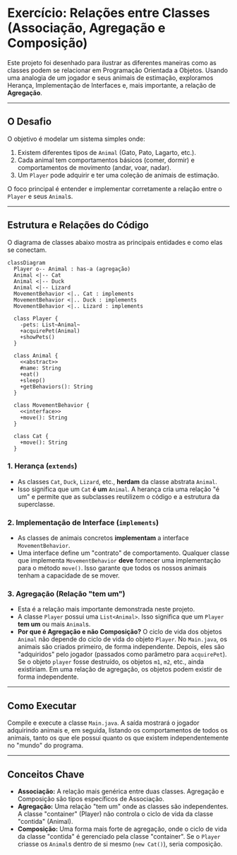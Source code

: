 # Exercício: Relações entre Classes (Associação, Agregação e Composição)

Este projeto foi desenhado para ilustrar as diferentes maneiras como as classes podem se relacionar em Programação Orientada a Objetos. Usando uma analogia de um jogador e seus animais de estimação, exploramos Herança, Implementação de Interfaces e, mais importante, a relação de **Agregação**.

---

## O Desafio

O objetivo é modelar um sistema simples onde:

1.  Existem diferentes tipos de `Animal` (Gato, Pato, Lagarto, etc.).
2.  Cada animal tem comportamentos básicos (comer, dormir) e comportamentos de movimento (andar, voar, nadar).
3.  Um `Player` pode adquirir e ter uma coleção de animais de estimação.

O foco principal é entender e implementar corretamente a relação entre o `Player` e seus `Animal`s.

---

## Estrutura e Relações do Código

O diagrama de classes abaixo mostra as principais entidades e como elas se conectam.

```mermaid
classDiagram
  Player o-- Animal : has-a (agregação)
  Animal <|-- Cat
  Animal <|-- Duck
  Animal <|-- Lizard
  MovementBehavior <|.. Cat : implements
  MovementBehavior <|.. Duck : implements
  MovementBehavior <|.. Lizard : implements

  class Player {
    -pets: List~Animal~
    +acquirePet(Animal)
    +showPets()
  }

  class Animal {
    <<abstract>>
    #name: String
    +eat()
    +sleep()
    +getBehaviors(): String
  }

  class MovementBehavior {
    <<interface>>
    +move(): String
  }

  class Cat {
    +move(): String
  }
```

### 1. Herança (`extends`)

*   As classes `Cat`, `Duck`, `Lizard`, etc., **herdam** da classe abstrata `Animal`.
*   Isso significa que um `Cat` **é um** `Animal`. A herança cria uma relação "é um" e permite que as subclasses reutilizem o código e a estrutura da superclasse.

### 2. Implementação de Interface (`implements`)

*   As classes de animais concretos **implementam** a interface `MovementBehavior`.
*   Uma interface define um "contrato" de comportamento. Qualquer classe que implementa `MovementBehavior` **deve** fornecer uma implementação para o método `move()`. Isso garante que todos os nossos animais tenham a capacidade de se mover.

### 3. Agregação (Relação "tem um")

*   Esta é a relação mais importante demonstrada neste projeto.
*   A classe `Player` possui uma `List<Animal>`. Isso significa que um `Player` **tem um** ou mais `Animal`s.
*   **Por que é Agregação e não Composição?** O ciclo de vida dos objetos `Animal` não depende do ciclo de vida do objeto `Player`. No `Main.java`, os animais são criados primeiro, de forma independente. Depois, eles são "adquiridos" pelo jogador (passados como parâmetro para `acquirePet`). Se o objeto `player` fosse destruído, os objetos `m1`, `m2`, etc., ainda existiriam. Em uma relação de agregação, os objetos podem existir de forma independente.

---

## Como Executar

Compile e execute a classe `Main.java`. A saída mostrará o jogador adquirindo animais e, em seguida, listando os comportamentos de todos os animais, tanto os que ele possui quanto os que existem independentemente no "mundo" do programa.

---

## Conceitos Chave

*   **Associação:** A relação mais genérica entre duas classes. Agregação e Composição são tipos específicos de Associação.
*   **Agregação:** Uma relação "tem um" onde as classes são independentes. A classe "container" (Player) não controla o ciclo de vida da classe "contida" (Animal).
*   **Composição:** Uma forma mais forte de agregação, onde o ciclo de vida da classe "contida" é gerenciado pela classe "container". Se o `Player` criasse os `Animal`s dentro de si mesmo (`new Cat()`), seria composição.
